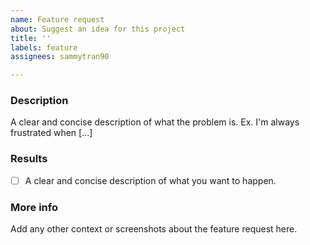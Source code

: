 ```yaml
---
name: Feature request
about: Suggest an idea for this project
title: ''
labels: feature
assignees: sammytran90

---
```


### Description
A clear and concise description of what the problem is. Ex. I'm always frustrated when [...]

### Results
- [ ] A clear and concise description of what you want to happen.

### More info
Add any other context or screenshots about the feature request here.

